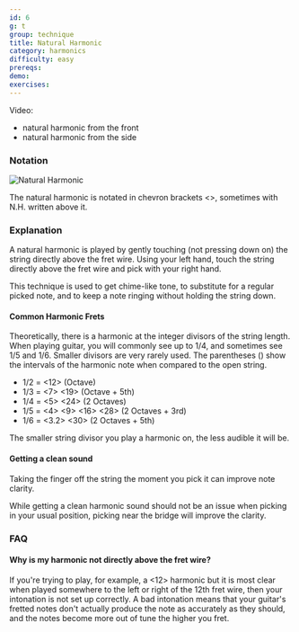 ```yaml
---
id: 6
g: t
group: technique
title: Natural Harmonic
category: harmonics
difficulty: easy
prereqs: 
demo: 
exercises:
---
```


Video:
- natural harmonic from the front
- natural harmonic from the side

### Notation

![Natural Harmonic]()

The natural harmonic is notated in chevron brackets <>, sometimes with N.H. written above it.

### Explanation

A natural harmonic is played by gently touching (not pressing down on) the string directly above the <span class="tt" data-tip="the metal strips on your fretboard">fret wire</span>. Using your left hand, touch the string directly above the fret wire and pick with your right hand. 

This technique is used to get chime-like <span class="tt" data-tip="the note's sound depending on your guitar and how you play">tone</span>, to substitute for a regular picked note, and to keep a note ringing without holding the string down.

#### Common Harmonic Frets

Theoretically, there is a harmonic at the integer divisors of the string length. When playing guitar, you will commonly see up to 1/4, and sometimes see 1/5 and 1/6. Smaller divisors are very rarely used. The parentheses () show the intervals of the harmonic note when compared to the open string.

- 1/2 = <12> (Octave)
- 1/3 = <7> <19> (Octave + 5th)
- 1/4 = <5> <24> (2 Octaves)
- 1/5 = <4> <9> <16> <28> (2 Octaves + 3rd)
- 1/6 = <3.2> <30> (2 Octaves + 5th)

The smaller string divisor you play a harmonic on, the less audible it will be.

#### Getting a clean sound

Taking the finger off the string the moment you pick it can improve note clarity.

While getting a clean harmonic sound should not be an issue when picking in your usual position, picking near the bridge will improve the clarity.

### FAQ

#### Why is my harmonic not directly above the fret wire?

If you're trying to play, for example, a <12> harmonic but it is most clear when played somewhere to the left or right of the 12th <span class="tt" data-tip="the metal strips on your fretboard">fret wire</span>, then your <span class="tt" data-tip="the pitch accuracy of your fretboard">intonation</span> is not set up correctly. A bad intonation means that your guitar's fretted notes don't actually produce the note as accurately as they should, and the notes become more out of tune the higher you fret.